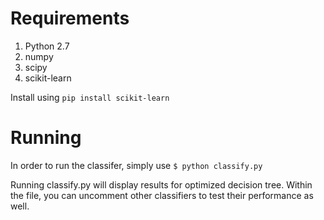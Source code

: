 # Requirements

1. Python 2.7
2. numpy
3. scipy
4. scikit-learn

Install using ``` pip install scikit-learn ```

# Running

In order to run the classifer, simply use ``` $ python classify.py ```

Running classify.py will display results for optimized decision tree. Within the file, you can uncomment other classifiers to test their performance as well.
